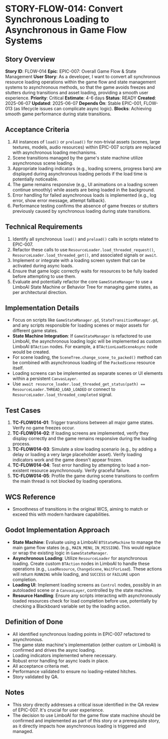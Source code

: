 # STORY-FLOW-014: Convert Synchronous Loading to Asynchronous in Game Flow Systems

## Story Overview
**Story ID**: FLOW-014
**Epic**: EPIC-007: Overall Game Flow & State Management
**User Story**: As a developer, I want to convert all synchronous resource loading operations within the game flow and state management systems to asynchronous methods, so that the game avoids freezes and stutters during transitions and asset loading, providing a smooth user experience.
**Priority**: Critical
**Estimate**: 4-6 days
**Status**: READY
**Created**: 2025-06-07
**Updated**: 2025-06-07
**Depends On**: Stable EPIC-001, FLOW-013 (as lifecycle issues can complicate async logic).
**Blocks**: Achieving smooth game performance during state transitions.

## Acceptance Criteria
1.  All instances of `load()` or `preload()` for non-trivial assets (scenes, large textures, models, audio resources) within EPIC-007 scripts are replaced with asynchronous loading mechanisms.
2.  Scene transitions managed by the game's state machine utilize asynchronous scene loading.
3.  Appropriate loading indicators (e.g., loading screens, progress bars) are displayed during asynchronous loading periods if the load time is potentially noticeable.
4.  The game remains responsive (e.g., UI animations on a loading screen continue smoothly) while assets are being loaded in the background.
5.  Error handling for failed asynchronous loads is implemented (e.g., log error, show error message, attempt fallback).
6.  Performance testing confirms the absence of game freezes or stutters previously caused by synchronous loading during state transitions.

## Technical Requirements
1.  Identify all synchronous `load()` and `preload()` calls in scripts related to EPIC-007.
2.  Refactor these calls to use `ResourceLoader.load_threaded_request()`, `ResourceLoader.load_threaded_get()`, and associated signals or `await`.
3.  Implement or integrate with a loading screen system that can be activated during async loads.
4.  Ensure that game logic correctly waits for resources to be fully loaded before attempting to use them.
5.  Evaluate and potentially refactor the core `GameStateManager` to use a LimboAI State Machine or Behavior Tree for managing game states, as per architectural direction.

## Implementation Details
-   Focus on scripts like `GameStateManager.gd`, `StateTransitionManager.gd`, and any scripts responsible for loading scenes or major assets for different game states.
-   **State Machine Integration**: If `GameStateManager` is refactored to use LimboAI, the asynchronous loading logic will be implemented as custom LimboAI `BTAction` nodes. For example, a `BTActionLoadSceneAsync` node would be created.
-   For scene loading, the `SceneTree.change_scene_to_packed()` method can be combined with asynchronous loading of the `PackedScene` resource itself.
-   Loading screens can be implemented as separate scenes or UI elements within a persistent `CanvasLayer`.
-   Use `await resource_loader.load_threaded_get_status(path) == ResourceLoader.THREAD_LOAD_LOADED` or connect to `ResourceLoader.load_threaded_completed` signal.

## Test Cases
1.  **TC-FLOW014-01**: Trigger transitions between all major game states. Verify no game freezes occur.
2.  **TC-FLOW014-02**: If loading screens are implemented, verify they display correctly and the game remains responsive during the loading process.
3.  **TC-FLOW014-03**: Simulate a slow loading scenario (e.g., by adding a delay or loading a very large placeholder asset). Verify loading indicators work and the game doesn't appear frozen.
4.  **TC-FLOW014-04**: Test error handling by attempting to load a non-existent resource asynchronously. Verify graceful failure.
5.  **TC-FLOW014-05**: Profile the game during scene transitions to confirm the main thread is not blocked by loading operations.

## WCS Reference
-   Smoothness of transitions in the original WCS, aiming to match or exceed this with modern hardware capabilities.

## Godot Implementation Approach
-   **State Machine**: Evaluate using a LimboAI `BTStateMachine` to manage the main game flow states (e.g., `MAIN_MENU`, `IN_MISSION`). This would replace or wrap the existing logic in `GameStateManager`.
-   **Asynchronous Loading**: Utilize `ResourceLoader` for asynchronous loading. Create custom `BTAction` nodes in LimboAI to handle these operations (e.g., `LoadResource`, `ChangeScene`, `WaitForLoad`). These actions will return `RUNNING` while loading, and `SUCCESS` or `FAILURE` upon completion.
-   **Loading UI**: Implement loading screens as `Control` nodes, possibly in an autoloaded scene or a `CanvasLayer`, controlled by the state machine.
-   **Resource Handling**: Ensure any scripts interacting with asynchronously loaded resources check for load completion before use, potentially by checking a Blackboard variable set by the loading action.

## Definition of Done
-   All identified synchronous loading points in EPIC-007 refactored to asynchronous.
-   The game state machine's implementation (either custom or LimboAI) is confirmed and drives the async loading.
-   Loading indicators implemented where necessary.
-   Robust error handling for async loads in place.
-   All acceptance criteria met.
-   Performance validated to ensure no loading-related hitches.
-   Story validated by QA.

## Notes
-   This story directly addresses a critical issue identified in the QA review of EPIC-007. It's crucial for user experience.
-   The decision to use LimboAI for the game flow state machine should be confirmed and implemented as part of this story or a prerequisite story, as it directly impacts how asynchronous loading is triggered and managed.
